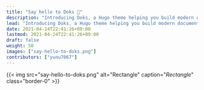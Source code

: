 ```yaml
---
title: "Say hello to Doks 👋"
description: "Introducing Doks, a Hugo theme helping you build modern documentation websites that are secure, fast, and SEO-ready — by default."
lead: "Introducing Doks, a Hugo theme helping you build modern documentation websites that are secure, fast, and SEO-ready — by default."
date: 2021-04-24T22:41:26+09:00
lastmod: 2021-04-24T22:41:26+09:00
draft: false
weight: 50
images: ["say-hello-to-doks.png"]
contributors: ["yunu7067"]
---
```


{{< img src="say-hello-to-doks.png" alt="Rectangle" caption="<em>Rectangle</em>" class="border-0" >}}
